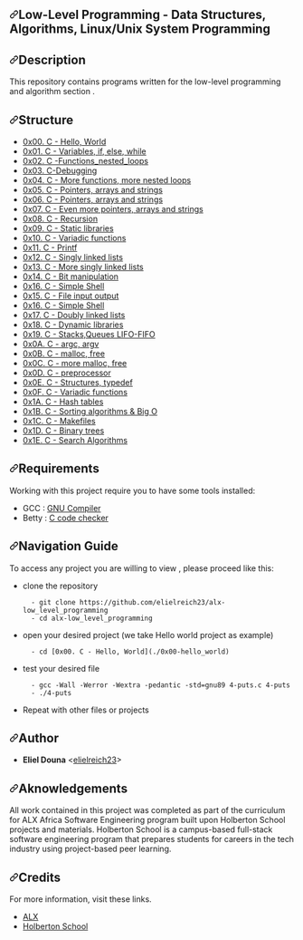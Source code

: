  <div data-target="readme-toc.content" class="Box-body px-5 pb-5">
            <article class="markdown-body entry-content container-lg" itemprop="text"><h1 dir="auto"><a id="user-content-low-level-programming---data-structures-algorithms-linuxunix-system-programming" class="anchor" aria-hidden="true" href="#low-level-programming---data-structures-algorithms-linuxunix-system-programming"><svg class="octicon octicon-link" viewBox="0 0 16 16" version="1.1" width="16" height="16" aria-hidden="true"><path fill-rule="evenodd" d="M7.775 3.275a.75.75 0 001.06 1.06l1.25-1.25a2 2 0 112.83 2.83l-2.5 2.5a2 2 0 01-2.83 0 .75.75 0 00-1.06 1.06 3.5 3.5 0 004.95 0l2.5-2.5a3.5 3.5 0 00-4.95-4.95l-1.25 1.25zm-4.69 9.64a2 2 0 010-2.83l2.5-2.5a2 2 0 012.83 0 .75.75 0 001.06-1.06 3.5 3.5 0 00-4.95 0l-2.5 2.5a3.5 3.5 0 004.95 4.95l1.25-1.25a.75.75 0 00-1.06-1.06l-1.25 1.25a2 2 0 01-2.83 0z"></path></svg></a>Low-Level Programming - Data Structures, Algorithms, Linux/Unix System Programming</h1>
<h2 dir="auto"><a id="user-content-description" class="anchor" aria-hidden="true" href="#description"><svg class="octicon octicon-link" viewBox="0 0 16 16" version="1.1" width="16" height="16" aria-hidden="true"><path fill-rule="evenodd" d="M7.775 3.275a.75.75 0 001.06 1.06l1.25-1.25a2 2 0 112.83 2.83l-2.5 2.5a2 2 0 01-2.83 0 .75.75 0 00-1.06 1.06 3.5 3.5 0 004.95 0l2.5-2.5a3.5 3.5 0 00-4.95-4.95l-1.25 1.25zm-4.69 9.64a2 2 0 010-2.83l2.5-2.5a2 2 0 012.83 0 .75.75 0 001.06-1.06 3.5 3.5 0 00-4.95 0l-2.5 2.5a3.5 3.5 0 004.95 4.95l1.25-1.25a.75.75 0 00-1.06-1.06l-1.25 1.25a2 2 0 01-2.83 0z"></path></svg></a>Description</h2>
<p dir="auto">This repository contains programs written for the low-level programming and
algorithm section .</p>
<h2 dir="auto"><a id="user-content-structure" class="anchor" aria-hidden="true" href="#structure"><svg class="octicon octicon-link" viewBox="0 0 16 16" version="1.1" width="16" height="16" aria-hidden="true"><path fill-rule="evenodd" d="M7.775 3.275a.75.75 0 001.06 1.06l1.25-1.25a2 2 0 112.83 2.83l-2.5 2.5a2 2 0 01-2.83 0 .75.75 0 00-1.06 1.06 3.5 3.5 0 004.95 0l2.5-2.5a3.5 3.5 0 00-4.95-4.95l-1.25 1.25zm-4.69 9.64a2 2 0 010-2.83l2.5-2.5a2 2 0 012.83 0 .75.75 0 001.06-1.06 3.5 3.5 0 00-4.95 0l-2.5 2.5a3.5 3.5 0 004.95 4.95l1.25-1.25a.75.75 0 00-1.06-1.06l-1.25 1.25a2 2 0 01-2.83 0z"></path></svg></a>Structure</h2>
<ul dir="auto">
<li><a href="/elielreich23/alx-low_level_programming/blob/master/0x00-hello_world">0x00. C - Hello, World</a></li>
<li><a href="/elielreich23/alx-low_level_programming/blob/master/0x01-variables_if_else_while">0x01. C - Variables, if, else, while</a></li>
<li><a href="/elielreich23/alx-low_level_programming/blob/master/0x02-functions_nested_loops">0x02. C -Functions_nested_loops</a></li>
<li><a href="/elielreich23/alx-low_level_programming/blob/master/0x03-debugging">0x03. C-Debugging</a></li>
<li><a href="/elielreich23/alx-low_level_programming/blob/master/0x04-more_functions_nested_loops">0x04. C - More functions, more nested loops</a></li>
<li><a href="/elielreich23/alx-low_level_programming/blob/master/0x05-pointers_arrays_strings">0x05. C - Pointers, arrays and strings</a></li>
<li><a href="/elielreich23/alx-low_level_programming/blob/master/0x06-pointers_arrays_strings">0x06. C - Pointers, arrays and strings</a></li>
<li><a href="/elielreich23/alx-low_level_programming/blob/master/0x07-pointers_arrays_strings">0x07. C - Even more pointers, arrays and strings</a></li>
<li><a href="/elielreich23/alx-low_level_programming/blob/master/0x08-recursion">0x08. C - Recursion</a></li>
<li><a href="/elielreich23/alx-low_level_programming/blob/master/0x09-static_libraries">0x09. C - Static libraries</a></li>
<li><a href="/elielreich23/alx-low_level_programming/blob/master/0x10-variadic_functions">0x10. C - Variadic functions</a></li>
<li><a href="/elielreich23/alx-low_level_programming/blob/master/0x11-printf">0x11. C - Printf</a></li>
<li><a href="/elielreich23/alx-low_level_programming/blob/master/0x12-singly_linked_lists">0x12. C - Singly linked lists</a></li>
<li><a href="/elielreich23/alx-low_level_programming/blob/master/0x13-more_singly_linked_lists">0x13. C - More singly linked lists</a></li>
<li><a href="/elielreich23/alx-low_level_programming/blob/master/0x14-bit_manipulation">0x14. C - Bit manipulation</a></li>
<li><a href="/elielreich23/alx-low_level_programming/blob/master/0x16-simple_shell">0x16. C - Simple Shell</a></li>
<li><a href="/elielreich23/alx-low_level_programming/blob/master/0x15-file_io">0x15. C - File input output</a></li>
<li><a href="/elielreich23/alx-low_level_programming/blob/master/0x16-simple_shell">0x16. C - Simple Shell</a></li>
<li><a href="/elielreich23/alx-low_level_programming/blob/master/0x17-doubly_linked_lists">0x17. C - Doubly linked lists</a></li>
<li><a href="/elielreich23/alx-low_level_programming/blob/master/0x18-dynamic_libraries">0x18. C - Dynamic libraries</a></li>
<li><a href="/elielreich23/alx-low_level_programming/blob/master/0x19-stacks_queues_lifo_fifo">0x19. C - Stacks,Queues LIFO-FIFO</a></li>
<li><a href="/elielreich23/alx-low_level_programming/blob/master/0x0A-argc_argv">0x0A. C - argc, argv</a></li>
<li><a href="/elielreich23/alx-low_level_programming/blob/master/0x0B-malloc_free">0x0B. C - malloc, free</a></li>
<li><a href="/elielreich23/alx-low_level_programming/blob/master/0x0C-more_malloc_free">0x0C. C - more malloc, free</a></li>
<li><a href="/elielreich23/alx-low_level_programming/blob/master/0x0D-preprocessor">0x0D. C - preprocessor</a></li>
<li><a href="/elielreich23/alx-low_level_programming/blob/master/0x0E-structures_typedef">0x0E. C - Structures, typedef</a></li>
<li><a href="/elielreich23/alx-low_level_programming/blob/master/0x0F-variadic_functions">0x0F. C - Variadic functions</a></li>
<li><a href="/elielreich23/alx-low_level_programming/blob/master/0x1A-hash_tables">0x1A. C - Hash tables</a></li>
<li><a href="/elielreich23/alx-low_level_programming/blob/master/0x1B-sorting_algorithms">0x1B. C - Sorting algorithms &amp; Big O </a></li>
<li><a href="/elielreich23/alx-low_level_programming/blob/master/0x1C-makefiles">0x1C. C - Makefiles</a></li>
<li><a href="/elielreich23/alx-low_level_programming/blob/master/0x1D-binary_trees">0x1D. C - Binary trees</a></li>
<li><a href="/elielreich23/alx-low_level_programming/blob/master/0x1E-search_algorithms">0x1E. C - Search Algorithms</a></li>
</ul>
<h2 dir="auto"><a id="user-content-requirements" class="anchor" aria-hidden="true" href="#requirements"><svg class="octicon octicon-link" viewBox="0 0 16 16" version="1.1" width="16" height="16" aria-hidden="true"><path fill-rule="evenodd" d="M7.775 3.275a.75.75 0 001.06 1.06l1.25-1.25a2 2 0 112.83 2.83l-2.5 2.5a2 2 0 01-2.83 0 .75.75 0 00-1.06 1.06 3.5 3.5 0 004.95 0l2.5-2.5a3.5 3.5 0 00-4.95-4.95l-1.25 1.25zm-4.69 9.64a2 2 0 010-2.83l2.5-2.5a2 2 0 012.83 0 .75.75 0 001.06-1.06 3.5 3.5 0 00-4.95 0l-2.5 2.5a3.5 3.5 0 004.95 4.95l1.25-1.25a.75.75 0 00-1.06-1.06l-1.25 1.25a2 2 0 01-2.83 0z"></path></svg></a>Requirements</h2>
<p dir="auto">Working with this project require you to have some tools installed:</p>
<ul dir="auto">
<li>GCC : <a href="https://gcc.gnu.org/" rel="nofollow">GNU Compiler</a></li>
<li>Betty  : <a href="https://github.com/holbertonschool/Betty.git">C code checker</a></li>
</ul>
<h2 dir="auto"><a id="user-content-navigation-guide" class="anchor" aria-hidden="true" href="#navigation-guide"><svg class="octicon octicon-link" viewBox="0 0 16 16" version="1.1" width="16" height="16" aria-hidden="true"><path fill-rule="evenodd" d="M7.775 3.275a.75.75 0 001.06 1.06l1.25-1.25a2 2 0 112.83 2.83l-2.5 2.5a2 2 0 01-2.83 0 .75.75 0 00-1.06 1.06 3.5 3.5 0 004.95 0l2.5-2.5a3.5 3.5 0 00-4.95-4.95l-1.25 1.25zm-4.69 9.64a2 2 0 010-2.83l2.5-2.5a2 2 0 012.83 0 .75.75 0 001.06-1.06 3.5 3.5 0 00-4.95 0l-2.5 2.5a3.5 3.5 0 004.95 4.95l1.25-1.25a.75.75 0 00-1.06-1.06l-1.25 1.25a2 2 0 01-2.83 0z"></path></svg></a>Navigation Guide</h2>
<p dir="auto">To access any project you are willing to view , please proceed like this:</p>
<ul dir="auto">
<li>
<p dir="auto">clone the repository</p>
<div class="snippet-clipboard-content notranslate position-relative overflow-auto" data-snippet-clipboard-copy-content="  - git clone https://github.com/elielreich23/alx-low_level_programming
  - cd alx-low_level_programming"><pre class="notranslate"><code>  - git clone https://github.com/elielreich23/alx-low_level_programming
  - cd alx-low_level_programming
</code></pre></div>
</li>
<li>
<p dir="auto">open your desired project (we take Hello world project as example)</p>
<div class="snippet-clipboard-content notranslate position-relative overflow-auto" data-snippet-clipboard-copy-content="  - cd [0x00. C - Hello, World](./0x00-hello_world)"><pre class="notranslate"><code>  - cd [0x00. C - Hello, World](./0x00-hello_world)
</code></pre></div>
</li>
<li>
<p dir="auto">test your desired file</p>
<div class="snippet-clipboard-content notranslate position-relative overflow-auto" data-snippet-clipboard-copy-content="  - gcc -Wall -Werror -Wextra -pedantic -std=gnu89 4-puts.c 4-puts
  - ./4-puts"><pre class="notranslate"><code>  - gcc -Wall -Werror -Wextra -pedantic -std=gnu89 4-puts.c 4-puts
  - ./4-puts
</code></pre></div>
</li>
<li>
<p dir="auto">Repeat with other files or projects</p>
</li>
</ul>
<h2 dir="auto"><a id="user-content-author" class="anchor" aria-hidden="true" href="#author"><svg class="octicon octicon-link" viewBox="0 0 16 16" version="1.1" width="16" height="16" aria-hidden="true"><path fill-rule="evenodd" d="M7.775 3.275a.75.75 0 001.06 1.06l1.25-1.25a2 2 0 112.83 2.83l-2.5 2.5a2 2 0 01-2.83 0 .75.75 0 00-1.06 1.06 3.5 3.5 0 004.95 0l2.5-2.5a3.5 3.5 0 00-4.95-4.95l-1.25 1.25zm-4.69 9.64a2 2 0 010-2.83l2.5-2.5a2 2 0 012.83 0 .75.75 0 001.06-1.06 3.5 3.5 0 00-4.95 0l-2.5 2.5a3.5 3.5 0 004.95 4.95l1.25-1.25a.75.75 0 00-1.06-1.06l-1.25 1.25a2 2 0 01-2.83 0z"></path></svg></a>Author</h2>
<ul dir="auto">
<li><strong>Eliel Douna</strong> &lt;<a href="https://github.com/elielreich23">elielreich23</a>&gt;</li>
</ul>
<h2 dir="auto"><a id="user-content-aknowledgements" class="anchor" aria-hidden="true" href="#aknowledgements"><svg class="octicon octicon-link" viewBox="0 0 16 16" version="1.1" width="16" height="16" aria-hidden="true"><path fill-rule="evenodd" d="M7.775 3.275a.75.75 0 001.06 1.06l1.25-1.25a2 2 0 112.83 2.83l-2.5 2.5a2 2 0 01-2.83 0 .75.75 0 00-1.06 1.06 3.5 3.5 0 004.95 0l2.5-2.5a3.5 3.5 0 00-4.95-4.95l-1.25 1.25zm-4.69 9.64a2 2 0 010-2.83l2.5-2.5a2 2 0 012.83 0 .75.75 0 001.06-1.06 3.5 3.5 0 00-4.95 0l-2.5 2.5a3.5 3.5 0 004.95 4.95l1.25-1.25a.75.75 0 00-1.06-1.06l-1.25 1.25a2 2 0 01-2.83 0z"></path></svg></a>Aknowledgements</h2>
<p dir="auto">All work contained in this project was completed as part of the curriculum for ALX Africa Software Engineering program built upon Holberton School projects and materials. Holberton School is a campus-based full-stack software engineering program that prepares students for careers in the tech industry using project-based peer learning.</p>
<h2 dir="auto"><a id="user-content-credits" class="anchor" aria-hidden="true" href="#credits"><svg class="octicon octicon-link" viewBox="0 0 16 16" version="1.1" width="16" height="16" aria-hidden="true"><path fill-rule="evenodd" d="M7.775 3.275a.75.75 0 001.06 1.06l1.25-1.25a2 2 0 112.83 2.83l-2.5 2.5a2 2 0 01-2.83 0 .75.75 0 00-1.06 1.06 3.5 3.5 0 004.95 0l2.5-2.5a3.5 3.5 0 00-4.95-4.95l-1.25 1.25zm-4.69 9.64a2 2 0 010-2.83l2.5-2.5a2 2 0 012.83 0 .75.75 0 001.06-1.06 3.5 3.5 0 00-4.95 0l-2.5 2.5a3.5 3.5 0 004.95 4.95l1.25-1.25a.75.75 0 00-1.06-1.06l-1.25 1.25a2 2 0 01-2.83 0z"></path></svg></a>Credits</h2>
<p dir="auto">For more information, visit these links.</p>
<ul dir="auto">
<li><a href="https://www.alxafrica.com/" rel="nofollow">ALX </a></li>
<li><a href="https://www.holbertonschool.com/" rel="nofollow">Holberton School</a></li>
</ul>
</article>